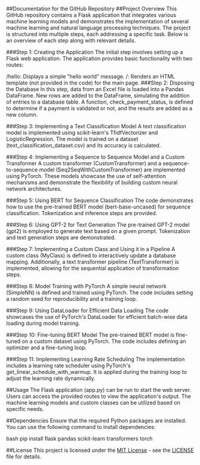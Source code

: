 ##Documentation for the GitHub Repository
##Project Overview
This GitHub repository contains a Flask application that integrates various machine learning models and demonstrates the implementation of several machine learning and natural language processing techniques. The project is structured into multiple steps, each addressing a specific task. Below is an overview of each step along with relevant details.

###Step 1: Creating the Application
The initial step involves setting up a Flask web application. The application provides basic functionality with two routes:

/hello: Displays a simple "hello world" message.
/: Renders an HTML template (not provided in the code) for the main page.
###Step 2: Disposing the Database
In this step, data from an Excel file is loaded into a Pandas DataFrame. New rows are added to the DataFrame, simulating the addition of entries to a database table. A function, check_payment_status, is defined to determine if a payment is validated or not, and the results are added as a new column.

###Step 3: Implementing a Text Classification Model
A text classification model is implemented using scikit-learn's TfidfVectorizer and LogisticRegression. The model is trained on a dataset (text_classification_dataset.csv) and its accuracy is calculated.

###Step 4: Implementing a Sequence to Sequence Model and a Custom Transformer
A custom transformer (CustomTransformer) and a sequence-to-sequence model (Seq2SeqWithCustomTransformer) are implemented using PyTorch. These models showcase the use of self-attention mechanisms and demonstrate the flexibility of building custom neural network architectures.

###Step 5: Using BERT for Sequence Classification
The code demonstrates how to use the pre-trained BERT model (bert-base-uncased) for sequence classification. Tokenization and inference steps are provided.

###Step 6: Using GPT-2 for Text Generation
The pre-trained GPT-2 model (gpt2) is employed to generate text based on a given prompt. Tokenization and text generation steps are demonstrated.

###Step 7: Implementing a Custom Class and Using it in a Pipeline
A custom class (MyClass) is defined to interactively update a database mapping. Additionally, a text transformer pipeline (TextTransformer) is implemented, allowing for the sequential application of transformation steps.

###Step 8: Model Training with PyTorch
A simple neural network (SimpleNN) is defined and trained using PyTorch. The code includes setting a random seed for reproducibility and a training loop.

###Step 9: Using DataLoader for Efficient Data Loading
The code showcases the use of PyTorch's DataLoader for efficient batch-wise data loading during model training.

###Step 10: Fine-tuning BERT Model
The pre-trained BERT model is fine-tuned on a custom dataset using PyTorch. The code includes defining an optimizer and a fine-tuning loop.

###Step 11: Implementing Learning Rate Scheduling
The implementation includes a learning rate scheduler using PyTorch's get_linear_schedule_with_warmup. It is applied during the training loop to adjust the learning rate dynamically.

##Usage
The Flask application (app.py) can be run to start the web server. Users can access the provided routes to view the application's output. The machine learning models and custom classes can be utilized based on specific needs.

##Dependencies
Ensure that the required Python packages are installed. You can use the following command to install dependencies:

bash
pip install flask pandas scikit-learn transformers torch


##License
This project is licensed under the [MIT License](LICENSE) - see the [LICENSE](LICENSE) file for details.
